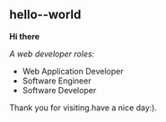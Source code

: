 ## hello--world

__Hi there__

*A web developer roles:*

* Web Application Developer
* Software Engineer
* Software Developer

Thank you for visiting.have a nice day:).

